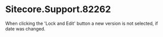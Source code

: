 # Sitecore.Support.82262
When clicking the 'Lock and Edit' button a new version is not selected, if date was changed.
